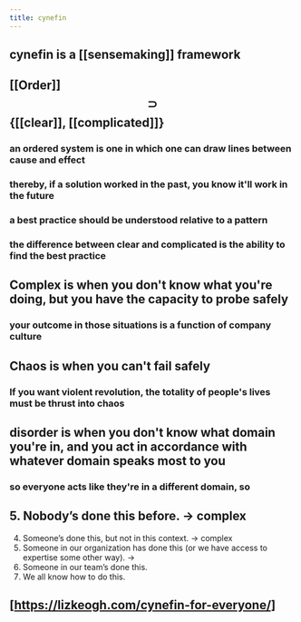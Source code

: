 ```yaml
---
title: cynefin
---
```


## cynefin is a [[sensemaking]] framework
## [[Order]] $$\supset$$ {[[clear]], [[complicated]]}
### an ordered system is one in which one can draw lines between cause and effect
### thereby, if a solution worked in the past, you know it'll work in the future
### a best practice should be understood relative to a pattern
### the difference between clear and complicated is the ability to find the best practice
## Complex is when you don't know what you're doing, but you have the capacity to probe safely
### your outcome in those situations is a function of company culture
## Chaos is when you can't fail safely
### If you want violent revolution, the totality of people's lives must be thrust into chaos
####
## disorder is when you don't know what domain you're in, and you act in accordance with whatever domain speaks most to you
### so everyone acts like they're in a different domain, so
## 5. Nobody’s done this before.                    -> complex
4. Someone’s done this, but not in this context. -> complex
3. Someone in our organization has done this (or we have access to expertise some other way). ->
2. Someone in our team’s done this.
1. We all know how to do this.
## [https://lizkeogh.com/cynefin-for-everyone/]
